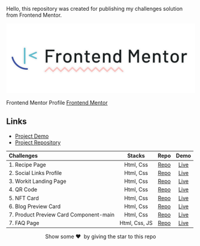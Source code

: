 Hello, this repository was created for publishing my challenges solution from Frontend Mentor.

<p align="center">  
<img src="images/frontend-mentor-logo.png"/>  
</p>

Frontend Mentor Profile [Frontend Mentor](https://www.frontendmentor.io/profile/KKajet)

## Links

- [Project Demo](https://main--frontend-mentor-kajet.netlify.app/)
- [Project Repository](https://github.com/KKajet/frontend-mentor)

| Challenges                             |    Stacks     |                                                Repo                                                |                                                   Demo                                                    |
| :------------------------------------- | :-----------: | :------------------------------------------------------------------------------------------------: | :-------------------------------------------------------------------------------------------------------: |
| 1. Recipe Page                         |   Html, Css   |             [Repo](https://github.com/KKajet/frontend-mentor/tree/main/fm-recipe-page)             |                [Live](https://frontend-mentor-kajet.netlify.app/fm-recipe-page/index.html)                |
| 2. Social Links Profile                |   Html, Css   |      [Repo](https://github.com/KKajet/frontend-mentor/tree/main/fm-social-links-profile-main)      |         [Live](https://frontend-mentor-kajet.netlify.app/fm-social-links-profile-main/index.html)         |
| 3. Workit Landing Page                 |   Html, Css   |         [Repo](https://github.com/KKajet/frontend-mentor/tree/main/fm-workit-landing-page)         |            [Live](https://frontend-mentor-kajet.netlify.app/fm-workit-landing-page/index.html)            |
| 4. QR Code                             |   Html, Css   |          [Repo](https://github.com/KKajet/frontend-mentor/tree/main/fm-qr-code-component)          |          [Live](https://main--frontend-mentor-kajet.netlify.app/fm-qr-code-component/index.html)          |
| 5. NFT Card                            |   Html, Css   |          [Repo](https://github.com/KKajet/frontend-mentor/tree/main/fm-qr-code-component)          |   [Live](https://main--frontend-mentor-kajet.netlify.app/fm-nft-preview-card-component-main/index.html)   |
| 6. Blog Preview Card                   |   Html, Css   |       [Repo](https://github.com/KKajet/frontend-mentor/tree/main/fm-blog-preview-card-main)        |       [Live](https://main--frontend-mentor-kajet.netlify.app/fm-blog-preview-card-main/index.html)        |
| 7. Product Preview Card Component-main |   Html, Css   | [Repo](https://github.com/KKajet/frontend-mentor/tree/main/fm-product-preview-card-component-main) | [Live](https://main--frontend-mentor-kajet.netlify.app/fm-product-preview-card-component-main/index.html) |
| 7. FAQ Page                            | Html, Css, JS |         [Repo](https://github.com/KKajet/frontend-mentor/tree/main/fm-faq-accordion-main)          |         [Live](https://main--frontend-mentor-kajet.netlify.app/fm-faq-accordion-main/index.html)          |

<p align = "center">Show some ❤️&nbsp; by giving the star to this repo</p>
